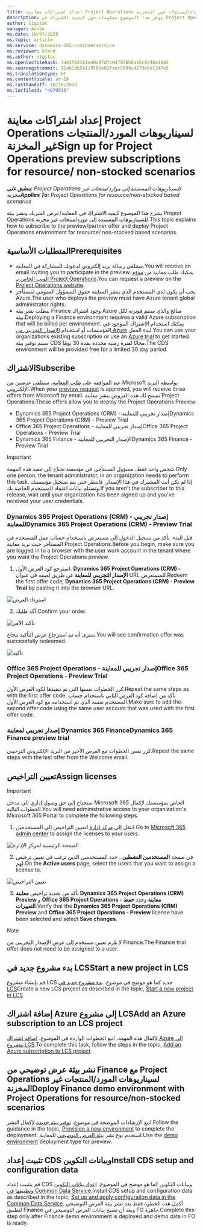 ```yaml
---
title: إعداد اشتراكات معاينة Project Operations لسيناريوهات المورد/المنتجات غير المخزنة
description: يوفر هذا الموضوع معلومات حول كيفية الاشتراك في Project Operations ونشرها للسيناريوهات المستندة إلى المورد/المنتجات غير المخزنة.
author: sigitac
manager: Annbe
ms.date: 10/07/2020
ms.topic: article
ms.service: dynamics-365-customerservice
ms.reviewer: kfend
ms.author: sigitac
ms.openlocfilehash: 7a03f021b1ae0a87dfc947976b8a16c8246e1684
ms.sourcegitcommit: 11a61db54119503e82faec5f99c4273e8d1247e5
ms.translationtype: HT
ms.contentlocale: ar-SA
ms.lasthandoff: 10/16/2020
ms.locfileid: "4070530"
---
```

# <a name="sign-up-for-project-operations-preview-subscriptions-for-resource-non-stocked-scenarios"></a><span data-ttu-id="b5108-103">إعداد اشتراكات معاينة Project Operations لسيناريوهات المورد/المنتجات غير المخزنة</span><span class="sxs-lookup"><span data-stu-id="b5108-103">Sign up for Project Operations preview subscriptions for resource/ non-stocked scenarios</span></span>

<span data-ttu-id="b5108-104">_**ينطبق على:** Project Operations للسيناريوهات المستندة إلى موارد/منتجات غير مخزنة‬_</span><span class="sxs-lookup"><span data-stu-id="b5108-104">_**Applies To:** Project Operations for resource/non-stocked based scenarios_</span></span>

<span data-ttu-id="b5108-105">يشرح هذا الموضوع كيفية الاشتراك في المعاينة/عرض الشريك ونشر بيئة Project Operations للسيناريوهات المستندة إلى مورد/منتجات غير مخزنة.</span><span class="sxs-lookup"><span data-stu-id="b5108-105">This topic explains how to subscribe to the preview/partner offer and deploy Project Operations environment for resource/ non-stocked based scenarios.</span></span>

## <a name="prerequisites"></a><span data-ttu-id="b5108-106">المتطلبات الأساسية</span><span class="sxs-lookup"><span data-stu-id="b5108-106">Prerequisites</span></span>

- <span data-ttu-id="b5108-107">ستتلقى رسالة بريد إلكتروني لدعوتك للمشاركة في المعاينة.</span><span class="sxs-lookup"><span data-stu-id="b5108-107">You will receive an email inviting you to participate in the preview.</span></span> <span data-ttu-id="b5108-108">يمكنك طلب معاينة من [موقع الويب الخاص بـ Project Operations](https://dynamics.microsoft.com/en-us/project-operations/overview/).</span><span class="sxs-lookup"><span data-stu-id="b5108-108">You can request a preview on the [Project Operations website](https://dynamics.microsoft.com/en-us/project-operations/overview/).</span></span>
- <span data-ttu-id="b5108-109">يجب أن يكون لدي المستخدم الذي ينشر المعاينة حقوق المسؤول العمومي لمستأجر Azure.</span><span class="sxs-lookup"><span data-stu-id="b5108-109">The user who deploys the preview must have Azure tenant global administrator rights.</span></span>
- <span data-ttu-id="b5108-110">يتطلب نشر بيئة Finance وجود اشتراك Azure صالح والذي ستتم فوترته لكل بيئة.</span><span class="sxs-lookup"><span data-stu-id="b5108-110">Deploying a Finance environment requires a valid Azure subscription that will be billed per environment.</span></span> <span data-ttu-id="b5108-111">يمكنك استخدام الاشتراك الموجود في المؤسسات أو استخدام [الإصدار التجريبي من Azure](https://azure.microsoft.com/en-us/free/) لبدء العمل.</span><span class="sxs-lookup"><span data-stu-id="b5108-111">You can use your organizations existing subscription or use an [Azure trial](https://azure.microsoft.com/en-us/free/) to get started.</span></span> <span data-ttu-id="b5108-112">سيتم توفير بيئة CDS مجانًا لفترة زمنية محددة بمدة 30 يومًا.</span><span class="sxs-lookup"><span data-stu-id="b5108-112">The CDS environment will be provided free for a limited 30 day period.</span></span>

## <a name="subscribe"></a><span data-ttu-id="b5108-113">الاشتراك</span><span class="sxs-lookup"><span data-stu-id="b5108-113">Subscribe</span></span>

<span data-ttu-id="b5108-114">عند الموافقة على [طلب المعاينة](https://forms.office.com/FormsPro/Pages/ResponsePage.aspx?id=v4j5cvGGr0GRqy180BHbR56j8lZs0FdAvwT75_WNFyxUMkRDV1NYQU5TNjE2VjhKOVBUNVg2R0s1NC4u)، ستتلقى عرضين من Microsoft بواسطة البريد الإلكتروني.</span><span class="sxs-lookup"><span data-stu-id="b5108-114">When your [preview request](https://forms.office.com/FormsPro/Pages/ResponsePage.aspx?id=v4j5cvGGr0GRqy180BHbR56j8lZs0FdAvwT75_WNFyxUMkRDV1NYQU5TNjE2VjhKOVBUNVg2R0s1NC4u) is approved, you will receive three offers from Microsoft by email.</span></span> <span data-ttu-id="b5108-115">تسمح لك هذه العروض بنشر معاينة Project Operations:</span><span class="sxs-lookup"><span data-stu-id="b5108-115">These offers allow you to deploy the Project Operations Preview:</span></span>

- <span data-ttu-id="b5108-116">Dynamics 365 Project Operations (CRM) - إصدار تجريبي للمعاينة</span><span class="sxs-lookup"><span data-stu-id="b5108-116">Dynamics 365 Project Operations (CRM) - Preview Trial</span></span>
- <span data-ttu-id="b5108-117">Office 365 Project Operations - إصدار تجريبي للمعاينة</span><span class="sxs-lookup"><span data-stu-id="b5108-117">Office 365 Project Operations - Preview Trial</span></span>
- <span data-ttu-id="b5108-118">Dynamics 365 Finance - الإصدار التجريبي للمعاينة</span><span class="sxs-lookup"><span data-stu-id="b5108-118">Dynamics 365 Finance - Preview Trial</span></span>

> [!IMPORTANT]
> <span data-ttu-id="b5108-119">شخص واحد فقط، مسؤول المستأجر، في مؤسسة تحتاج إلى تنفيذ هذه المهمة.</span><span class="sxs-lookup"><span data-stu-id="b5108-119">Only one person, the tenant administrator, in an organization needs to perform this task.</span></span> <span data-ttu-id="b5108-120">إذا لم تكن أنت المشترك في هذا الإصدار، فانتظر حتى يتم تسجيل مؤسستك وتستلم بيانات اعتماد المستخدم الخاصة بك.</span><span class="sxs-lookup"><span data-stu-id="b5108-120">If you aren't the subscriber to this release, wait until your organization has been signed up and you've received your user credentials.</span></span>

### <a name="dynamics-365-project-operations-crm---preview-trial"></a><span data-ttu-id="b5108-121">Dynamics 365 Project Operations (CRM) - إصدار تجريبي للمعاينة</span><span class="sxs-lookup"><span data-stu-id="b5108-121">Dynamics 365 Project Operations (CRM) - Preview Trial</span></span> 

<span data-ttu-id="b5108-122">قبل البدء، تأكد من تسجيل الدخول إلى مستعرض باستخدام حساب عمل المستخدم في المستأجر حيث تريد معاينة Project Operations.</span><span class="sxs-lookup"><span data-stu-id="b5108-122">Before you begin, make sure you are logged in to a browser with the user work account in the tenant where you want the Project Operations preview.</span></span>

1. <span data-ttu-id="b5108-123">استرجع كود العرض الأول، **Dynamics 365 Project Operations (CRM) - الإصدار التجريبي للمعاينة** عن طريق لصقه في عنوان URL للمستعرض.</span><span class="sxs-lookup"><span data-stu-id="b5108-123">Redeem the first offer code, **Dynamics 365 Project Operations (CRM) - Preview Trial** by pasting it into the browser URL.</span></span>

![استرداد العرض](./media/16RedeemFirstOfferNew.png)

2. <span data-ttu-id="b5108-125">أكد طلبك.</span><span class="sxs-lookup"><span data-stu-id="b5108-125">Confirm your order.</span></span>

![تأكيد الأمر](./media/17ConfirmOrderNew.png)

<span data-ttu-id="b5108-127">سترى أنه تم استرجاع عرض التأكيد بنجاح.</span><span class="sxs-lookup"><span data-stu-id="b5108-127">You will see confirmation offer was successfully redeemed.</span></span>

![تأكيد](./media/18OrderConfirmationNew.png)

### <a name="office-365-project-operations---preview-trial"></a><span data-ttu-id="b5108-129">Office 365 Project Operations - إصدار تجريبي للمعاينة</span><span class="sxs-lookup"><span data-stu-id="b5108-129">Office 365 Project Operations - Preview Trial</span></span>

<span data-ttu-id="b5108-130">كرر الخطوات نفسها التي تم تنفيذها لكود العرض الأول.</span><span class="sxs-lookup"><span data-stu-id="b5108-130">Repeat the same steps as with the first offer code.</span></span> <span data-ttu-id="b5108-131">تأكد من إضافة كود العرض الثاني باستخدام حساب المستخدم نفسه الذي تم استخدامه مع كود العرض الأول.</span><span class="sxs-lookup"><span data-stu-id="b5108-131">Make sure to add the second offer code using the same user account that was used with the first offer code.</span></span>

### <a name="dynamics-365-finance-preview-trial"></a><span data-ttu-id="b5108-132">إصدار تجريبي لمعاينة Dynamics 365 Finance</span><span class="sxs-lookup"><span data-stu-id="b5108-132">Dynamics 365 Finance preview trial</span></span>

<span data-ttu-id="b5108-133">كرر نفس الخطوات مع العرض الأخير من البريد الإلكتروني الترحيبي.</span><span class="sxs-lookup"><span data-stu-id="b5108-133">Repeat the same steps with the last offer from the Welcome email.</span></span>

## <a name="assign-licenses"></a><span data-ttu-id="b5108-134">تعيين التراخيص</span><span class="sxs-lookup"><span data-stu-id="b5108-134">Assign licenses</span></span>

> [!IMPORTANT]
> <span data-ttu-id="b5108-135">ستحتاج إلى حق وصول إداري إلى مدخل Microsoft 365 الخاص بمؤسستك لإكمال الخطوات التالية.</span><span class="sxs-lookup"><span data-stu-id="b5108-135">You will need administrative access to your organization's Microsoft 365 Portal to complete the following steps.</span></span>

1. <span data-ttu-id="b5108-136">انتقل إلى [مركز إدارة](https://portal.office.com/) لتعيين التراخيص إلى المستخدمين.</span><span class="sxs-lookup"><span data-stu-id="b5108-136">Go to [Microsoft 365 admin center](https://portal.office.com/) to assign the licenses to your users.</span></span>

![الصفحة الرئيسية لمركز الإدارة](./media/14AdminPortal.png)

2. <span data-ttu-id="b5108-138">في صفحة **المستخدمين النشطين** ، حدد المستخدمين الذين ترغب في تعيين ترخيص لهم.</span><span class="sxs-lookup"><span data-stu-id="b5108-138">On the **Active users** page, select the users that you want to assign a license to.</span></span>

![تعيين التراخيص](./media/15AssignLicenses.png)

3. <span data-ttu-id="b5108-140">تأكد من تحديد تراخيص **معاينة Dynamics 365 Project Operations (CRM) Preview** و **Office 365 Project Operations - معاينة** وحدد **حفظ التغييرات**.</span><span class="sxs-lookup"><span data-stu-id="b5108-140">Verify that the **Dynamics 365 Project Operations (CRM) Preview** and **Office 365 Project Operations - Preview** license have been selected and select **Save changes**.</span></span>

> [!NOTE]
> <span data-ttu-id="b5108-141">لا يلزم تعيين مستخدم إلى عرض الإصدار التجريبي من Finance.</span><span class="sxs-lookup"><span data-stu-id="b5108-141">The Finance trial offer does not need to be assigned to a user.</span></span>

## <a name="start-a-new-project-in-lcs"></a><span data-ttu-id="b5108-142">بدء مشروع جديد في LCS</span><span class="sxs-lookup"><span data-stu-id="b5108-142">Start a new project in LCS</span></span>

<span data-ttu-id="b5108-143">قم بإنشاء مشروع LCS جديد كما هو موضح في موضوع، [بدء مشروع جديد في LCS](create-lcs-project.md)</span><span class="sxs-lookup"><span data-stu-id="b5108-143">Create a new LCS project as described in the topic, [Start a new project in LCS](create-lcs-project.md)</span></span>

## <a name="add-an-azure-subscription-to-an-lcs-project"></a><span data-ttu-id="b5108-144">إضافة اشتراك Azure إلى مشروع LCS</span><span class="sxs-lookup"><span data-stu-id="b5108-144">Add an Azure subscription to an LCS project</span></span>

<span data-ttu-id="b5108-145">لإكمال هذه المهمة، اتبع الخطوات الواردة في الموضوع، [إضافة اشتراك Azure إلى مشروع LCS](resource-add-azure-subscription-lcs-project.md).</span><span class="sxs-lookup"><span data-stu-id="b5108-145">To complete this task, follow the steps in the topic, [Add an Azure subscription to LCS project](resource-add-azure-subscription-lcs-project.md).</span></span>

## <a name="deploy-finance-demo-environment-with-project-operations-for-resourcenon-stocked-scenarios"></a><span data-ttu-id="b5108-146">نشر بيئة عرض توضيحي من Finance مع Project Operations لسيناريوهات المورد/المنتجات غير المخزنة</span><span class="sxs-lookup"><span data-stu-id="b5108-146">Deploy Finance demo environment with Project Operations for resource/non-stocked scenarios</span></span>

<span data-ttu-id="b5108-147">اتبع الإرشادات الموضحة في موضوع، [توفير بيئة جديدة](resource-provision-new-environment.md) لإكمال النشر.</span><span class="sxs-lookup"><span data-stu-id="b5108-147">Follow the guidance in the topic, [Provision a new environment](resource-provision-new-environment.md) to complete the deployment.</span></span> <span data-ttu-id="b5108-148">استخدم نوع نشر [بيئة العرض التوضيحي](https://docs.microsoft.com/dynamics365/fin-ops-core/dev-itpro/deployment/deploy-demo-environment) للمعاينة.</span><span class="sxs-lookup"><span data-stu-id="b5108-148">Use the [demo environment](https://docs.microsoft.com/dynamics365/fin-ops-core/dev-itpro/deployment/deploy-demo-environment) deployment type for preview.</span></span> 

## <a name="install-cds-setup-and-configuration-data"></a><span data-ttu-id="b5108-149">تثبيت إعداد CDS وبيانات التكوين</span><span class="sxs-lookup"><span data-stu-id="b5108-149">Install CDS setup and configuration data</span></span>

<span data-ttu-id="b5108-150">قم بتثبيت إعداد CDS وبيانات التكوين كما هو موضح في الموضوع، [إعداد بيانات التكوين وتطبيقها في Common Data Service](resource-apply-pro-setup-config-data.md).</span><span class="sxs-lookup"><span data-stu-id="b5108-150">Install CDS setup and configuration data as described in the topic, [Set up and apply configuration data in the Common Data Service](resource-apply-pro-setup-config-data.md).</span></span>
<span data-ttu-id="b5108-151">أكمل هذه الخطوة فقط بعد نشر بيئة العرض التوضيحي لتطبيق Finance وبعد أن تصبح بيانات العرض التوضيحي في FO جاهزة.</span><span class="sxs-lookup"><span data-stu-id="b5108-151">Complete this step only after Finance demo environment is deployed and demo data in FO is ready.</span></span>
